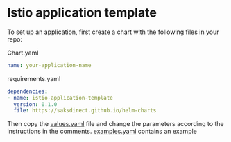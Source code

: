 # Istio application template

To set up an application, first create a chart with the following files in your repo:

Chart.yaml
```yaml
name: your-application-name
```

requirements.yaml
```yaml
dependencies:
- name: istio-application-template
  version: 0.1.0
  file: https://saksdirect.github.io/helm-charts
```

Then copy the [values.yaml](https://github.com/saksdirect/hbc-common-k8s/tree/master/charts/istio-application-template/values.yaml) file and change the parameters according to the instructions in the comments. [examples.yaml](https://github.com/saksdirect/hbc-common-k8s/tree/master/charts/istio-application-template/example.yaml) contains an example
